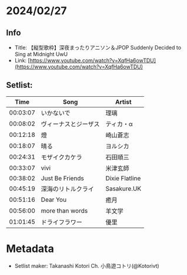 # 2024/02/27
## Info
- Title: 【縦型歌枠】深夜まったりアニソン＆JPOP Suddenly Decided to Sing at Midnight UwU
- Link: [https://www.youtube.com/watch?v=XqfHa6owTDU](https://www.youtube.com/watch?v=XqfHa6owTDU)

## Setlist:
| Time   | Song                   | Artist      |
|--------|------------------------|-------------|
| 00:03:07   | いかないで             | 理璃        |
| 00:08:02   | ヴィーナスとジーザス   | ティカ・α   |
| 00:12:18  | 燈                     | 崎山蒼志    |
| 00:18:07  | 晴る                   | ヨルシカ    |
| 00:24:31  | モザイクカケラ         | 石田順三    |
| 00:33:07  | vivi                   | 米津玄師    |
| 00:38:02  | Just Be Friends        | Dixie Flatline |
| 00:45:19  | 深海のリトルクライ     | Sasakure.UK |
| 00:51:16  | Dear You               | 癒月         |
| 00:56:00  | more than words        | 羊文学       |
| 01:01:45| ドライフラワー         | 優里        |

# Metadata
- Setlist maker: Takanashi Kotori Ch. 小鳥遊コトリ(@Kotorivt)

